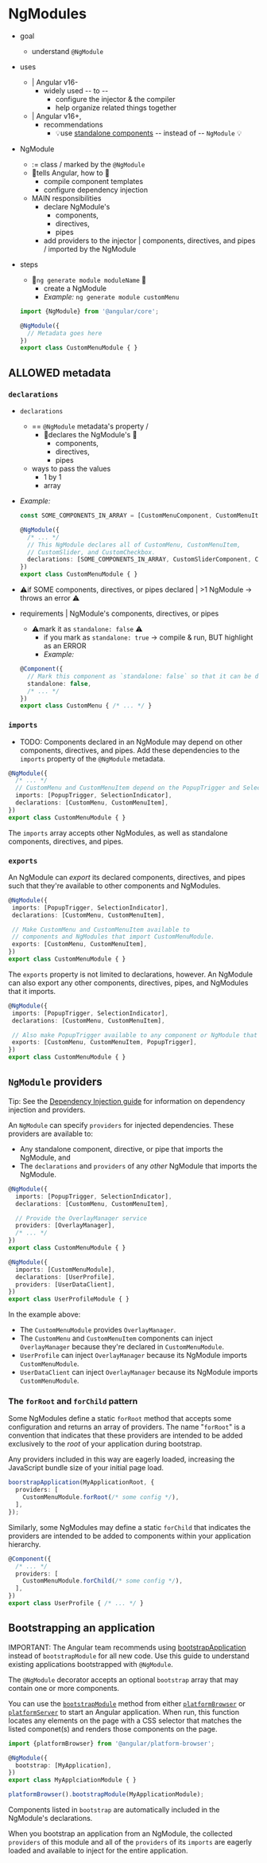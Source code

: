 # NgModules

* goal
  * understand `@NgModule`

* uses
  * | Angular v16-
    * widely used -- to -- 
      * configure the injector & the compiler
      * help organize related things together
  * | Angular v16+,
    * recommendations
      * 💡use [standalone components](guide/components/anatomy-of-components#-imports-in-the-component-decorator) -- instead of -- `NgModule` 💡

* NgModule
  * := class / marked by the `@NgModule`
  * 👀tells Angular, how to 👀
    * compile component templates
    * configure dependency injection
  * MAIN responsibilities
    * declare NgModule's
      * components,
      * directives,
      * pipes 
    * add providers to the injector | components, directives, and pipes / imported by the NgModule

* steps
  * 👀`ng generate module moduleName` 👀
    * create a NgModule
    * _Example:_ `ng generate module customMenu`

  ```typescript
  import {NgModule} from '@angular/core';
  
  @NgModule({
    // Metadata goes here
  })
  export class CustomMenuModule { }
  ```

## ALLOWED metadata
### `declarations`

* `declarations`
  * == `@NgModule` metadata's property /
    * 👀declares the NgModule's 👀 
      * components,
      * directives,
      * pipes 
  * ways to pass the values
    * 1 by 1
    * array

* _Example:_ 
  ```typescript
  const SOME_COMPONENTS_IN_ARRAY = [CustomMenuComponent, CustomMenuItemComponent];
  
  @NgModule({
    /* ... */
    // This NgModule declares all of CustomMenu, CustomMenuItem,
    // CustomSlider, and CustomCheckbox.
    declarations: [SOME_COMPONENTS_IN_ARRAY, CustomSliderComponent, CustomCheckboxComponent],
  })
  export class CustomMenuModule { }
  ```

* ⚠️if SOME components, directives, or pipes declared | >1 NgModule -> throws an error ⚠️
* requirements | NgModule's components, directives, or pipes
  * ⚠️mark it as `standalone: false` ⚠️
    * if you mark as `standalone: true` -> compile & run, BUT highlight as an ERROR
    * _Example:_ 
  ```typescript
  @Component({
    // Mark this component as `standalone: false` so that it can be declared in an NgModule.
    standalone: false,
    /* ... */
  })
  export class CustomMenu { /* ... */ }
  ```

### `imports`

* TODO:
Components declared in an NgModule may depend on other components, directives, and pipes. Add these dependencies to the `imports` property of the `@NgModule` metadata.

```typescript
@NgModule({
  /* ... */
  // CustomMenu and CustomMenuItem depend on the PopupTrigger and SelectorIndicator components.
  imports: [PopupTrigger, SelectionIndicator],
  declarations: [CustomMenu, CustomMenuItem],
})
export class CustomMenuModule { }
```

The `imports` array accepts other NgModules, as well as standalone components, directives, and pipes.

### `exports`

An NgModule can _export_ its declared components, directives, and pipes such that they're available to other components and NgModules.

 ```typescript
@NgModule({
  imports: [PopupTrigger, SelectionIndicator],
  declarations: [CustomMenu, CustomMenuItem],

  // Make CustomMenu and CustomMenuItem available to
  // components and NgModules that import CustomMenuModule.
  exports: [CustomMenu, CustomMenuItem],
})
export class CustomMenuModule { }
```

The `exports` property is not limited to declarations, however. An NgModule can also export any other components, directives, pipes, and NgModules that it imports.

 ```typescript
@NgModule({
  imports: [PopupTrigger, SelectionIndicator],
  declarations: [CustomMenu, CustomMenuItem],

  // Also make PopupTrigger available to any component or NgModule that imports CustomMenuModule.
  exports: [CustomMenu, CustomMenuItem, PopupTrigger],
})
export class CustomMenuModule { }
```

## `NgModule` providers

Tip: See the [Dependency Injection guide](guides/di) for information on dependency injection and providers.

An `NgModule` can specify `providers` for injected dependencies. These providers are available to:
* Any standalone component, directive, or pipe that imports the NgModule, and
* The `declarations` and `providers` of any _other_ NgModule that imports the NgModule.

```typescript
@NgModule({
  imports: [PopupTrigger, SelectionIndicator],
  declarations: [CustomMenu, CustomMenuItem],

  // Provide the OverlayManager service
  providers: [OverlayManager],
  /* ... */
})
export class CustomMenuModule { }

@NgModule({
  imports: [CustomMenuModule],
  declarations: [UserProfile],
  providers: [UserDataClient],
})
export class UserProfileModule { }
```

In the example above:
* The `CustomMenuModule` provides `OverlayManager`.
* The `CustomMenu` and `CustomMenuItem` components can inject `OverlayManager` because they're declared in `CustomMenuModule`.
* `UserProfile` can inject `OverlayManager` because its NgModule imports `CustomMenuModule`.
* `UserDataClient` can inject `OverlayManager` because its NgModule imports `CustomMenuModule`.

### The `forRoot` and `forChild` pattern

Some NgModules define a static `forRoot` method that accepts some configuration and returns an array of providers. The name "`forRoot`" is a convention that indicates that these providers are intended to be added exclusively to the _root_ of your application during bootstrap.

Any providers included in this way are eagerly loaded, increasing the JavaScript bundle size of your initial page load.

```typescript
boorstrapApplication(MyApplicationRoot, {
  providers: [
    CustomMenuModule.forRoot(/* some config */),
  ],
});
```

Similarly, some NgModules may define a static `forChild` that indicates the providers are intended to be added to components within your application hierarchy.

```typescript
@Component({
  /* ... */
  providers: [
    CustomMenuModule.forChild(/* some config */),
  ],
})
export class UserProfile { /* ... */ }
```

## Bootstrapping an application

IMPORTANT: The Angular team recommends using [bootstrapApplication](api/platform-browser/bootstrapApplication) instead of `bootstrapModule` for all new code. Use this guide to understand existing applications bootstrapped with `@NgModule`.

The `@NgModule` decorator accepts an optional `bootstrap` array that may contain one or more components.

You can use the [`bootstrapModule`](https://angular.dev/api/core/PlatformRef#bootstrapModule) method from either [`platformBrowser`](api/platform-browser/platformBrowser) or [`platformServer`](api/platform-server/platformServer) to start an Angular application. When run, this function locates any elements on the page with a CSS selector that matches the listed componet(s) and renders those components on the page.

```typescript
import {platformBrowser} from '@angular/platform-browser';

@NgModule({
  bootstrap: [MyApplication],
})
export class MyApplciationModule { }

platformBrowser().bootstrapModule(MyApplicationModule);
```

Components listed in `bootstrap` are automatically included in the NgModule's declarations.

When you bootstrap an application from an NgModule, the collected `providers` of this module and all of the `providers` of its `imports` are eagerly loaded and available to inject for the entire application.
